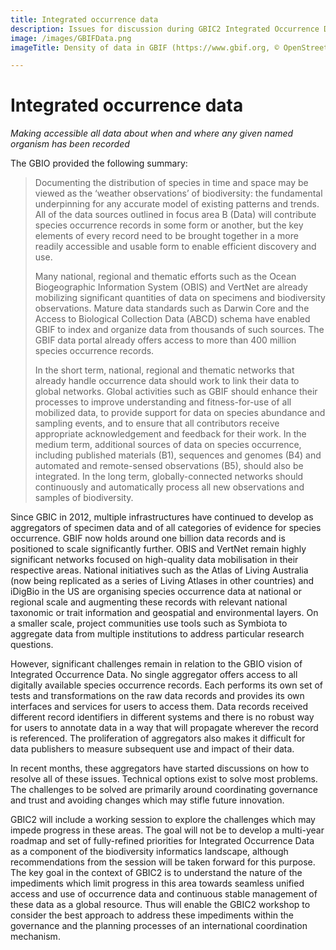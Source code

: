 ```yaml
---
title: Integrated occurrence data
description: Issues for discussion during GBIC2 Integrated Occurrence Data breakout
image: /images/GBIFData.png
imageTitle: Density of data in GBIF (https://www.gbif.org, © OpenStreetMap, GBIF)

---
```

# Integrated occurrence data

_Making accessible all data about when and where any given named organism has been recorded_

The GBIO provided the following summary:

> Documenting the distribution of species in time and space may be viewed as the ‘weather observations’ of biodiversity: the fundamental underpinning for any accurate model of existing patterns and trends. All of the data sources outlined in focus area B (Data) will contribute species occurrence records in some form or another, but the key elements of every record need to be brought together in a more readily accessible and usable form to enable efficient discovery and use.
>
> Many national, regional and thematic efforts such as the Ocean Biogeographic Information System (OBIS) and VertNet are already mobilizing significant quantities of data on specimens and biodiversity observations. Mature data standards such as Darwin Core and the Access to Biological Collection Data (ABCD) schema have enabled GBIF to index and organize data from thousands of such sources. The GBIF data portal already offers access to more than 400 million species occurrence records.
>
> In the short term, national, regional and thematic networks that already handle occurrence data should work to link their data to global networks. Global activities such as GBIF should enhance their processes to improve understanding and fitness-for-use of all mobilized data, to provide support for data on species abundance and sampling events, and to ensure that all contributors receive appropriate acknowledgement and feedback for their work. In the medium term, additional sources of data on species occurrence, including published materials (B1), sequences and genomes (B4) and automated and remote-sensed observations (B5), should also be integrated. In the long term, globally-connected networks should continuously and automatically process all new observations and samples of biodiversity.

Since GBIC in 2012, multiple infrastructures have continued to develop as aggregators of specimen data and of all categories of evidence for species occurrence.  GBIF now holds around one billion data records and is positioned to scale significantly further. OBIS and VertNet remain highly significant networks focused on high-quality data mobilisation in their respective areas. National initiatives such as the Atlas of Living Australia (now being replicated as a series of Living Atlases in other countries) and iDigBio in the US are organising species occurrence data at national or regional scale and augmenting these records with relevant national taxonomic or trait information and geospatial and environmental layers. On a smaller scale, project communities use tools such as Symbiota to aggregate data from multiple institutions to address particular research questions.

However, significant challenges remain in relation to the GBIO vision of Integrated Occurrence Data. No single aggregator offers access to all digitally available species occurrence records. Each performs its own set of tests and transformations on the raw data records and provides its own interfaces and services for users to access them. Data records received different record identifiers in different systems and there is no robust way for users to annotate data in a way that will propagate wherever the record is referenced. The proliferation of aggregators also makes it difficult for data publishers to measure subsequent use and impact of their data.

In recent months, these aggregators have started discussions on how to resolve all of these issues. Technical options exist to solve most problems. The challenges to be solved are primarily around coordinating governance and trust and avoiding changes which may stifle future innovation.

GBIC2 will include a working session to explore the challenges which may impede progress in these areas.  The goal will not be to develop a multi-year roadmap and set of fully-refined priorities for Integrated Occurrence Data as a component of the biodiversity informatics landscape, although recommendations from the session will be taken forward for this purpose.  The key goal in the context of GBIC2 is to understand the nature of the impediments which limit progress in this area towards seamless unified access and use of occurrence data and continuous stable management of these data as a global resource. Thus will enable the GBIC2 workshop to consider the best approach to address these impediments within the governance and the planning processes of an international coordination mechanism.
